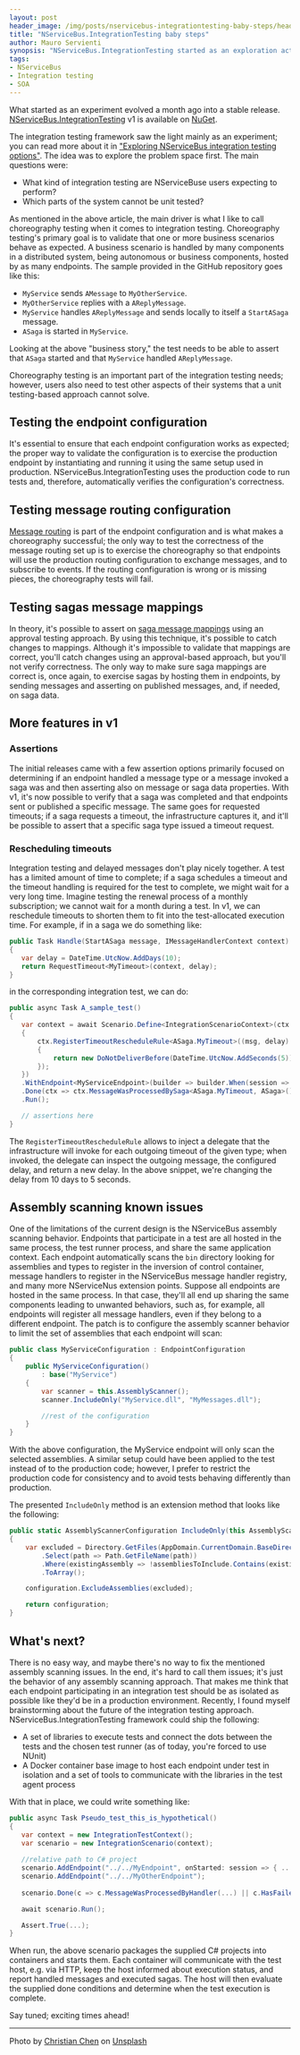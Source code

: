 ```yaml
---
layout: post
header_image: /img/posts/nservicebus-integrationtesting-baby-steps/header.jpg
title: "NServiceBus.IntegrationTesting baby steps"
author: Mauro Servienti
synopsis: "NServiceBus.IntegrationTesting started as an exploration activity and recently turned into a stable v1 release. V1 comes with some new features and one limitation that led to brainstorming options for the future."
tags:
- NServiceBus
- Integration testing
- SOA
---
```


What started as an experiment evolved a month ago into a stable release. [NServiceBus.IntegrationTesting](https://github.com/mauroservienti/NServiceBus.IntegrationTesting) v1 is available on [NuGet](https://www.nuget.org/packages/NServiceBus.IntegrationTesting/).

The integration testing framework saw the light mainly as an experiment; you can read more about it in ["Exploring NServiceBus integration testing options"](https://milestone.topics.it/2019/07/04/exploring-nservicebus-integration-testing-options.html). The idea was to explore the problem space first. The main questions were:

- What kind of integration testing are NServiceBuse users expecting to perform?
- Which parts of the system cannot be unit tested?

As mentioned in the above article, the main driver is what I like to call choreography testing when it comes to integration testing. Choreography testing's primary goal is to validate that one or more business scenarios behave as expected. A business scenario is handled by many components in a distributed system, being autonomous or business components, hosted by as many endpoints. The sample provided in the GitHub repository goes like this:

- `MyService` sends `AMessage` to `MyOtherService`.
- `MyOtherService` replies with a `AReplyMessage`.
- `MyService` handles `AReplyMessage` and sends locally to itself a `StartASaga` message.
- `ASaga` is started in `MyService`.

Looking at the above "business story," the test needs to be able to assert that `ASaga` started and that `MyService` handled `AReplyMessage`.

Choreography testing is an important part of the integration testing needs; however, users also need to test other aspects of their systems that a unit testing-based approach cannot solve.

## Testing the endpoint configuration

It's essential to ensure that each endpoint configuration works as expected; the proper way to validate the configuration is to exercise the production endpoint by instantiating and running it using the same setup used in production. NServiceBus.IntegrationTesting uses the production code to run tests and, therefore, automatically verifies the configuration's correctness.

## Testing message routing configuration

[Message routing](https://docs.particular.net/nservicebus/messaging/routing) is part of the endpoint configuration and is what makes a choreography successful; the only way to test the correctness of the message routing set up is to exercise the choreography so that endpoints will use the production routing configuration to exchange messages, and to subscribe to events. If the routing configuration is wrong or is missing pieces, the choreography tests will fail.

## Testing sagas message mappings

In theory, it's possible to assert on [saga message mappings](https://docs.particular.net/nservicebus/sagas/message-correlation) using an approval testing approach. By using this technique, it's possible to catch changes to mappings. Although it's impossible to validate that mappings are correct, you'll catch changes using an approval-based approach, but you'll not verify correctness. The only way to make sure saga mappings are correct is, once again, to exercise sagas by hosting them in endpoints, by sending messages and asserting on published messages, and, if needed, on saga data.

## More features in v1

### Assertions

The initial releases came with a few assertion options primarily focused on determining if an endpoint handled a message type or a message invoked a saga was and then asserting also on message or saga data properties. With v1, it's now possible to verify that a saga was completed and that endpoints sent or published a specific message. The same goes for requested timeouts; if a saga requests a timeout, the infrastructure captures it, and it'll be possible to assert that a specific saga type issued a timeout request.

### Rescheduling timeouts 

Integration testing and delayed messages don't play nicely together. A test has a limited amount of time to complete; if a saga schedules a timeout and the timeout handling is required for the test to complete, we might wait for a very long time. Imagine testing the renewal process of a monthly subscription; we cannot wait for a month during a test. In v1, we can reschedule timeouts to shorten them to fit into the test-allocated execution time. For example, if in a saga we do something like:

```csharp
public Task Handle(StartASaga message, IMessageHandlerContext context)
{
   var delay = DateTime.UtcNow.AddDays(10);
   return RequestTimeout<MyTimeout>(context, delay);
}
```

in the corresponding integration test, we can do:

```csharp
public async Task A_sample_test()
{
   var context = await Scenario.Define<IntegrationScenarioContext>(ctx =>
   {
       ctx.RegisterTimeoutRescheduleRule<ASaga.MyTimeout>((msg, delay) =>
       {
           return new DoNotDeliverBefore(DateTime.UtcNow.AddSeconds(5));
       });
   })
   .WithEndpoint<MyServiceEndpoint>(builder => builder.When(session => session.Send("MyService", new StartASaga() { AnIdentifier = Guid.NewGuid() })))
   .Done(ctx => ctx.MessageWasProcessedBySaga<ASaga.MyTimeout, ASaga>() || ctx.HasFailedMessages())
   .Run();

   // assertions here
}
```

The `RegisterTimeoutRescheduleRule` allows to inject a delegate that the infrastructure will invoke for each outgoing timeout of the given type; when invoked, the delegate can inspect the outgoing message, the configured delay, and return a new delay. In the above snippet, we're changing the delay from 10 days to 5 seconds. 

## Assembly scanning known issues

One of the limitations of the current design is the NServiceBus assembly scanning behavior. Endpoints that participate in a test are all hosted in the same process, the test runner process, and share the same application context. Each endpoint automatically scans the `bin` directory looking for assemblies and types to register in the inversion of control container, message handlers to register in the NServiceBus message handler registry, and many more NServiceNus extension points. Suppose all endpoints are hosted in the same process. In that case, they'll all end up sharing the same components leading to unwanted behaviors, such as, for example, all endpoints will register all message handlers, even if they belong to a different endpoint. The patch is to configure the assembly scanner behavior to limit the set of assemblies that each endpoint will scan:

```csharp
public class MyServiceConfiguration : EndpointConfiguration
{
    public MyServiceConfiguration()
        : base("MyService")
    {
        var scanner = this.AssemblyScanner();
        scanner.IncludeOnly("MyService.dll", "MyMessages.dll");

        //rest of the configuration
    }
}
```

With the above configuration, the MyService endpoint will only scan the selected assemblies. A similar setup could have been applied to the test instead of to the production code; however, I prefer to restrict the production code for consistency and to avoid tests behaving differently than production.

The presented `IncludeOnly` method is an extension method that looks like the following:

```csharp
public static AssemblyScannerConfiguration IncludeOnly(this AssemblyScannerConfiguration configuration, params string[] assembliesToInclude)
{
    var excluded = Directory.GetFiles(AppDomain.CurrentDomain.BaseDirectory, "*.dll")
        .Select(path => Path.GetFileName(path))
        .Where(existingAssembly => !assembliesToInclude.Contains(existingAssembly))
        .ToArray();

    configuration.ExcludeAssemblies(excluded);

    return configuration;
}
```

## What's next?

There is no easy way, and maybe there's no way to fix the mentioned assembly scanning issues. In the end, it's hard to call them issues; it's just the behavior of any assembly scanning approach. That makes me think that each endpoint participating in an integration test should be as isolated as possible like they'd be in a production environment. Recently, I found myself brainstorming about the future of the integration testing approach. NServiceBus.IntegrationTesting framework could ship the following:

- A set of libraries to execute tests and connect the dots between the tests and the chosen test runner (as of today, you're forced to use NUnit)
- A Docker container base image to host each endpoint under test in isolation and a set of tools to communicate with the libraries in the test agent process

With that in place, we could write something like:

```csharp
public async Task Pseudo_test_this_is_hypothetical()
{
   var context = new IntegrationTestContext();
   var scenario = new IntegrationScenario(context);
   
   //relative path to C# project
   scenario.AddEndpoint("../../MyEndpoint", onStarted: session => { ... });
   scenario.AddEndpoint("../../MyOtherEndpoint");
   
   scenario.Done(c => c.MessageWasProcessedByHandler(...) || c.HasFailedMessages );

   await scenario.Run();

   Assert.True(...);
}
```

When run, the above scenario packages the supplied C# projects into containers and starts them. Each container will communicate with the test host, e.g. via HTTP, keep the host informed about execution status, and report handled messages and executed sagas. The host will then evaluate the supplied done conditions and determine when the test execution is complete.

Say tuned; exciting times ahead!

---

Photo by <a href="https://unsplash.com/@christianchen?utm_source=unsplash&utm_medium=referral&utm_content=creditCopyText">Christian Chen</a> on <a href="https://unsplash.com/s/photos/steps?utm_source=unsplash&utm_medium=referral&utm_content=creditCopyText">Unsplash</a>
